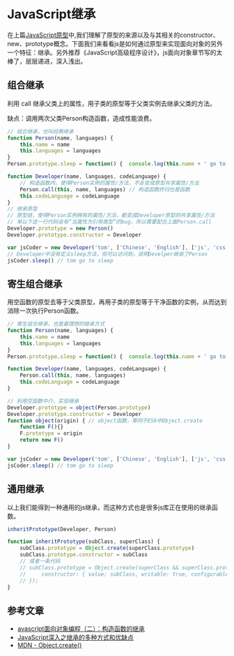 # JavaScript继承

在上篇[JavaScript原型](./js-base-1.prototype.md)中,我们理解了原型的来源以及与其相关的constructor、new、prototype概念。下面我们来看看js是如何通过原型来实现面向对象的另外一个特征：继承。另外推荐《JavaScript高级程序设计》，js面向对象章节写的太棒了，层层递进，深入浅出。

## 组合继承
利用 call 继承父类上的属性，用子类的原型等于父类实例去继承父类的方法。

缺点：调用两次父类Person构造函数，造成性能浪费。

``` js
// 组合继承，也叫经典继承
function Person(name, languages) {
    this.name = name
    this.languages = languages
}
Person.prototype.sleep = function() {  console.log(this.name + ' go to sleep') }

function Developer(name, languages, codeLanguage) {
    // 构造函数内，使得Person实例的属性/方法，不会变成原型共享属性/方法
    Person.call(this, name, languages) // 构造函数终归也是函数
    this.codeLanguage = codeLanguage
}
// 继承原型
// 原型链，使得Person实例拥有的属性/方法，都变成Developer原型的共享属性/方法
// 单以下这一行代码会有“当属性为引用类型”的bug，所以需要配合上面Person.call
Developer.prototype = new Person()
Developer.prototype.constructor = Developer

var jsCoder = new Developer('tom', ['Chinese', 'English'], ['js', 'css'])
// Developer中没有定义sleep方法，但可以访问到，说明Develper继承了Person
jsCoder.sleep() // tom go to sleep
```

## 寄生组合继承

用空函数的原型去等于父类原型，再用子类的原型等于干净函数的实例，从而达到消除一次执行Person函数。

``` js
// 寄生组合继承，也是最理想的继承方式
function Person(name, languages) {
    this.name = name
    this.languages = languages
}
Person.prototype.sleep = function() {  console.log(this.name + ' go to sleep') }

function Developer(name, languages, codeLanguage) {
    Person.call(this, name, languages)
    this.codeLanguage = codeLanguage
}

// 利用空函数中介，实现继承
Developer.prototype = object(Person.prototype)
Developer.prototype.constructor = Developer
function object(origin) { // object函数，等同于ES6中Object.create
    function F(){}
    F.prototype = origin
    return new F()
}

var jsCoder = new Developer('tom', ['Chinese', 'English'], ['js', 'css'])
jsCoder.sleep() // tom go to sleep
```

## 通用继承

以上我们能得到一种通用的js继承，而这种方式也是很多js库正在使用的继承函数。

``` js
inheritPrototype(Developer, Person)

function inheritPrototype(subClass, superClass) {
    subClass.prototype = Object.create(superClass.prototype)
    subClass.prototype.constructor = subClass
    // 或者一条代码
    // subClass.prototype = Object.create(superClass && superClass.prototype, {
    //     constructor: { value: subClass, writable: true, configurable: true }
    // });
}
```

## 参考文章

* [avascript面向对象编程（二）：构造函数的继承](http://www.ruanyifeng.com/blog/2010/05/object-oriented_javascript_inheritance.html)
* [JavaScript深入之继承的多种方式和优缺点](https://github.com/mqyqingfeng/Blog/issues/16)
* [MDN - Object​.create()](https://developer.mozilla.org/en-US/docs/Web/JavaScript/Reference/Global_Objects/Object/create)